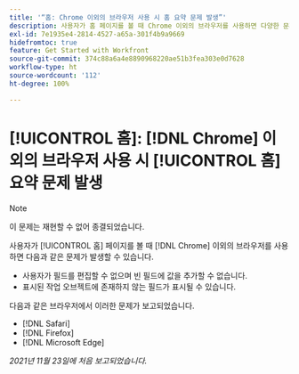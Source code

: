 ```yaml
---
title: '“홈: Chrome 이외의 브라우저 사용 시 홈 요약 문제 발생”'
description: 사용자가 홈 페이지를 볼 때 Chrome 이외의 브라우저를 사용하면 다양한 문제가 발생할 수 있습니다.
exl-id: 7e1935e4-2814-4527-a65a-301f4b9a9669
hidefromtoc: true
feature: Get Started with Workfront
source-git-commit: 374c88a6a4e8890968220ae51b3fea303e0d7628
workflow-type: ht
source-wordcount: '112'
ht-degree: 100%

---
```


# [!UICONTROL 홈]: [!DNL Chrome] 이외의 브라우저 사용 시 [!UICONTROL 홈] 요약 문제 발생

>[!NOTE]
>
>이 문제는 재현할 수 없어 종결되었습니다.


사용자가 [!UICONTROL 홈] 페이지를 볼 때 [!DNL Chrome] 이외의 브라우저를 사용하면 다음과 같은 문제가 발생할 수 있습니다.

* 사용자가 필드를 편집할 수 없으며 빈 필드에 값을 추가할 수 없습니다.
* 표시된 작업 오브젝트에 존재하지 않는 필드가 표시될 수 있습니다.

다음과 같은 브라우저에서 이러한 문제가 보고되었습니다.

* [!DNL Safari]
* [!DNL Firefox]
* [!DNL Microsoft Edge]

_2021년 11월 23일에 처음 보고되었습니다._
